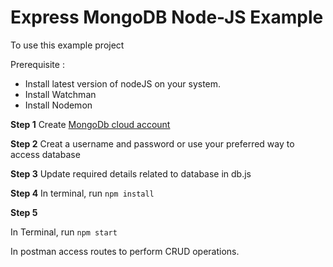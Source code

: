 # Express MongoDB Node-JS Example 


To use this example project 

Prerequisite :

 - Install latest version of nodeJS on your system.
 -   Install Watchman 
  - Install Nodemon

**Step 1**
Create [MongoDb cloud account](https://www.mongodb.com/cloud) 

**Step 2**
Creat a username and password or use your preferred way to access database 

**Step 3** 
Update required details related to database in db.js 


**Step 4**
In terminal, run   `npm install` 


**Step 5** 

In Terminal, run   `npm start` 

In postman access routes to perform CRUD operations. 
